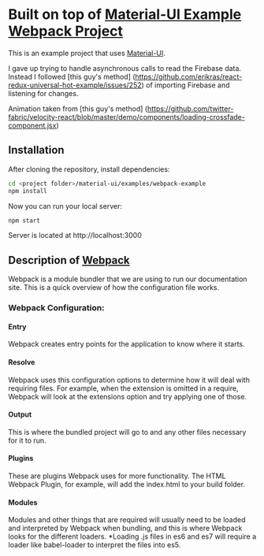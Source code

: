# Built on top of [Material-UI Example Webpack Project](https://github.com/callemall/material-ui/tree/master/examples/webpack-example)

This is an example project that uses [Material-UI](http://callemall.github.io/material-ui/).

I gave up trying to handle asynchronous calls to read the Firebase data. Instead I followed [this guy's method] (https://github.com/erikras/react-redux-universal-hot-example/issues/252) of importing Firebase and listening for changes.

Animation taken from [this guy's method] (https://github.com/twitter-fabric/velocity-react/blob/master/demo/components/loading-crossfade-component.jsx)

## Installation

After cloning the repository, install dependencies:
```sh
cd <project folder>/material-ui/examples/webpack-example
npm install
```

Now you can run your local server:
```sh
npm start
```
Server is located at http://localhost:3000

## Description of [Webpack](http://webpack.github.io/docs/)

Webpack is a module bundler that we are using to run our documentation site. This is a quick overview of how the configuration file works.

### Webpack Configuration:

#### Entry

Webpack creates entry points for the application to know where it starts.

#### Resolve

Webpack uses this configuration options to determine how it will deal with requiring files. For example, when the extension is omitted in a require, Webpack will look at the extensions option and try applying one of those.

#### Output

This is where the bundled project will go to and any other files necessary for it to run.

#### Plugins

These are plugins Webpack uses for more functionality. The HTML Webpack Plugin, for example, will add the index.html to your build folder.

#### Modules

Modules and other things that are required will usually need to be loaded and interpreted by Webpack when bundling, and this is where Webpack looks for the different loaders.
*Loading .js files in es6 and es7 will require a loader like babel-loader to interpret the files into es5.
